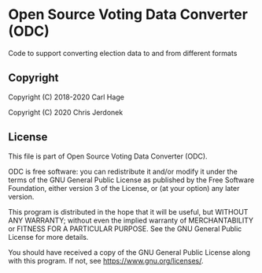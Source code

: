 # Open Source Voting Data Converter (ODC)

Code to support converting election data to and from different formats


## Copyright

Copyright (C) 2018-2020  Carl Hage

Copyright (C) 2020  Chris Jerdonek


## License

This file is part of Open Source Voting Data Converter (ODC).

ODC is free software: you can redistribute it and/or modify
it under the terms of the GNU General Public License as published by
the Free Software Foundation, either version 3 of the License, or
(at your option) any later version.

This program is distributed in the hope that it will be useful,
but WITHOUT ANY WARRANTY; without even the implied warranty of
MERCHANTABILITY or FITNESS FOR A PARTICULAR PURPOSE.  See the
GNU General Public License for more details.

You should have received a copy of the GNU General Public License
along with this program.  If not, see <https://www.gnu.org/licenses/>.
